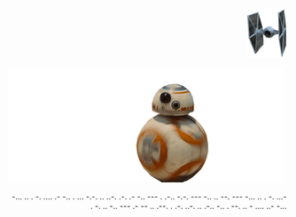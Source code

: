 <p align="right">
<img height="90px" align="rigth" src="https://github.com/luk-s12/luk-s12/blob/master/img/caza.png">
</p>

<p  align="left">
<img src="https://github.com/luk-s12/luk-s12/blob/master/img/bb8.gif">
</p>

<p align="right"> -... .. . -.     .... .-   -.. . ... -.-. .. ..-. .-. .- -.. ---   . .-..   -.-. --- -.. .. --. ---     -... .. . -. ...- . -. .. -.. ---   .-   -- ..   .--. . .-. ..-. .. .-..   -.. .   --. .. - .... ..- -... 
</p>


